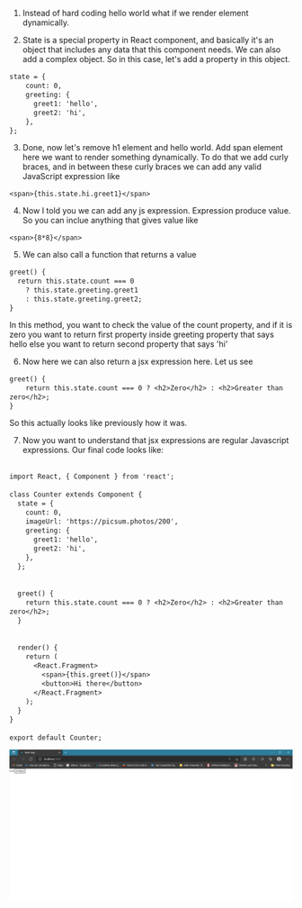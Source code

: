 1. Instead of hard coding hello world what if we render element dynamically.

2. State is a special property in React component, and basically it's an object that includes any data that this component needs. We can also add a complex object. So in this case, let's add a property in this object.

```
state = {
    count: 0,
    greeting: {
      greet1: 'hello',
      greet2: 'hi',
    },
};
```

3. Done, now let's remove h1 element and hello world. Add span element here we want to render something dynamically. To do that we add curly braces, and in between these curly braces we can add any valid JavaScript expression like

```
<span>{this.state.hi.greet1}</span>
```

4. Now I told you we can add any js expression. Expression produce value. So you can inclue anything that gives value like

```
<span>{8*8}</span>
```

5.  We can also call a function that returns a value

```
greet() {
  return this.state.count === 0
    ? this.state.greeting.greet1
    : this.state.greeting.greet2;
}

```

In this method, you want to check the value of the count property, and if it is zero you want to return first property inside greeting property that says hello else you want to return second property that says 'hi'

6. Now here we can also return a jsx expression here. Let us see

```
greet() {
    return this.state.count === 0 ? <h2>Zero</h2> : <h2>Greater than zero</h2>;
}
```

So this actually looks like previously how it was.

7. Now you want to understand that jsx expressions are regular Javascript expressions. Our final code looks like:

```

import React, { Component } from 'react';

class Counter extends Component {
  state = {
    count: 0,
    imageUrl: 'https://picsum.photos/200',
    greeting: {
      greet1: 'hello',
      greet2: 'hi',
    },
  };


  greet() {
    return this.state.count === 0 ? <h2>Zero</h2> : <h2>Greater than zero</h2>;
  }


  render() {
    return (
      <React.Fragment>
        <span>{this.greet()}</span>
        <button>Hi there</button>
      </React.Fragment>
    );
  }
}

export default Counter;

```

![Image](pics/lesson4.png?raw=true 'Title')
